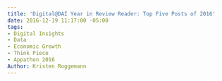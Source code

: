 ```yaml
---
title: 'Digital@DAI Year in Review Reader: Top Five Posts of 2016'
date: 2016-12-19 11:17:00 -05:00
tags:
- Digital Insights
- Data
- Economic Growth
- Think Piece
- Appathon 2016
Author: Kristen Roggemann
---
```


